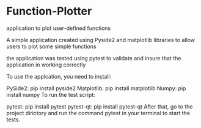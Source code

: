 # Function-Plotter
application to plot user-defined functions

A simple application created using Pyside2 and matplotlib libraries to allow users to plot some simple functions

the application was tested using pytest to validate and insure that the application in working correctly

To use the applcation, you need to install:

PySide2: pip install pyside2
Matplotlib: pip install matplotlib
Numpy: pip install numpy
To run the test script:

pytest: pip install pytest
pytest-qt: pip install pytest-qt
After that, go to the project dirictory and run the command pytest in your terminal to start the tests.
